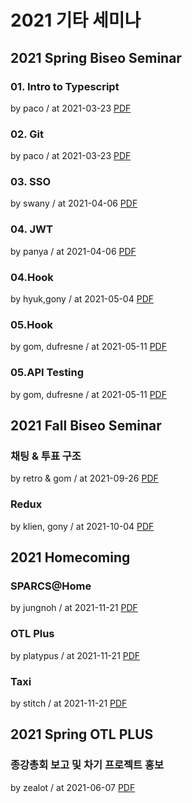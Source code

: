 # 2021 기타 세미나

## 2021 Spring Biseo Seminar

### 01. Intro to Typescript

by paco / at 2021-03-23
[PDF](https://home.cdn.sparcs.org/paco_1616516791623.pdf)

### 02. Git

by paco / at 2021-03-23
[PDF](https://home.cdn.sparcs.org/paco_1616516910433.pdf)

### 03. SSO

by swany / at 2021-04-06
[PDF](https://home.cdn.sparcs.org/swany_1617722140379.pdf)

### 04. JWT

by panya / at 2021-04-06
[PDF](https://home.cdn.sparcs.org/panya_1617717372808.pdf)

### 04.Hook

by hyuk,gony / at 2021-05-04
[PDF](https://home.cdn.sparcs.org/hyuk%2Cgony_1620130592859.pdf)

### 05.Hook

by gom, dufresne / at 2021-05-11
[PDF](https://home.cdn.sparcs.org/gom%2C+dufresne_1620733839204.pdf)

### 05.API Testing

by gom, dufresne / at 2021-05-11
[PDF](https://home.cdn.sparcs.org/gom%2C+dufresne_1620740216264.pdf)

## 2021 Fall Biseo Seminar

### 채팅 & 투표 구조

by retro & gom / at 2021-09-26
[PDF](https://home.cdn.sparcs.org/retro+%26+gom_1632656389753.pdf)

### Redux

by klien, gony / at 2021-10-04
[PDF](https://home.cdn.sparcs.org/klien%2C%20gony_1633611432242.pdf)

## 2021 Homecoming

### SPARCS@Home

by jungnoh / at 2021-11-21
[PDF](https://home.cdn.sparcs.org/jungnoh_1637420846575.pdf)

### OTL Plus

by platypus / at 2021-11-21
[PDF](https://home.cdn.sparcs.org/platypus_1637421100272.pdf)

### Taxi

by stitch / at 2021-11-21
[PDF](https://home.cdn.sparcs.org/stitch_1637422019377.pdf)

## 2021 Spring OTL PLUS

### 종강총회 보고 및 차기 프로젝트 홍보

by zealot / at 2021-06-07
[PDF](https://home.cdn.sparcs.org/zealot_1623069710500.pdf)
